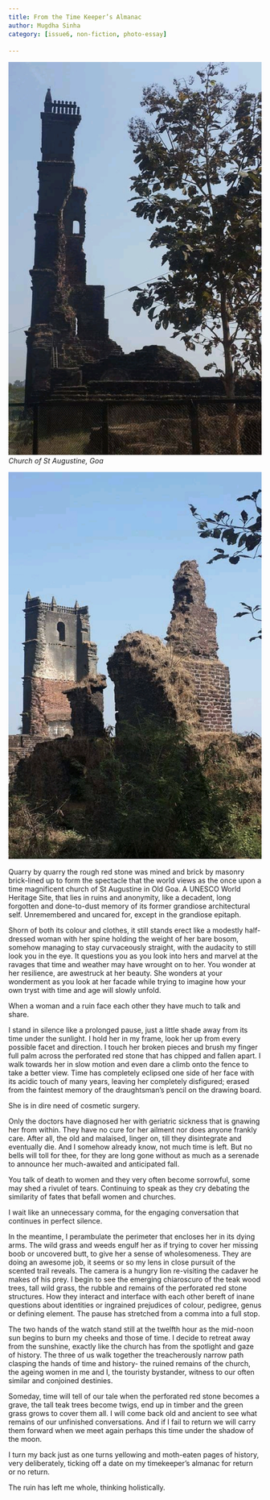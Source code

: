 ```yaml
---
title: From the Time Keeper’s Almanac   
author: Mugdha Sinha 
category: [issue6, non-fiction, photo-essay] 

---
```

 
![ ](/assets/img/time-keeper-1.png)
_Church of St Augustine, Goa_ 


![ ](/assets/img/time-keeper-2.png) 


Quarry by quarry the rough red stone was mined and brick by masonry brick-lined up to form the spectacle that the world views as the once upon a time magnificent church of St Augustine in Old Goa. A UNESCO World Heritage Site, that lies in ruins and anonymity, like a decadent, long forgotten and done-to-dust memory of its former grandiose architectural self. Unremembered and uncared for, except in the grandiose epitaph.

Shorn of both its colour and clothes, it still stands erect like a modestly half-dressed woman with her spine holding the weight of her bare bosom, somehow managing to stay curvaceously straight, with the audacity to still look you in the eye. It questions you as you look into hers and marvel at the ravages that time and weather may have wrought on to her. You wonder at her resilience, are awestruck at her beauty. She wonders at your wonderment as you look at her facade while trying to imagine how your own tryst with time and age will slowly unfold.

When a woman and a ruin face each other they have much to talk and share.

I stand in silence like a prolonged pause, just a little shade away from its time under the sunlight. I hold her in my frame, look her up from every possible facet and direction. I touch her broken pieces and brush my finger full palm across the perforated red stone that has chipped and fallen apart. I walk towards her in slow motion and even dare a climb onto the fence to take a better view. Time has completely eclipsed one side of her face with its acidic touch of many years, leaving her completely disfigured; erased from the faintest memory of the draughtsman’s pencil on the drawing board.

She is in dire need of cosmetic surgery.

Only the doctors have diagnosed her with geriatric sickness that is gnawing her from within. They have no cure for her ailment nor does anyone frankly care. After all, the old and malaised, linger on, till they disintegrate and eventually die. And I somehow already know, not much time is left. But no bells will toll for thee, for they are long gone without as much as a serenade to announce her much-awaited and anticipated fall.

You talk of death to women and they very often become sorrowful, some may shed a rivulet of tears. Continuing to speak as they cry debating the similarity of fates that befall women and churches.

I wait like an unnecessary comma, for the engaging conversation that continues in perfect silence.

In the meantime, I perambulate the perimeter that encloses her in its dying arms. The wild grass and weeds engulf her as if trying to cover her missing boob or uncovered butt, to give her a sense of wholesomeness. They are doing an awesome job, it seems or so my lens in close pursuit of the scented trail reveals. The camera is a hungry lion re-visiting the cadaver he makes of his prey. I begin to see the emerging chiaroscuro of the teak wood trees, tall wild grass, the rubble and remains of the perforated red stone structures. How they interact and interface with each other bereft of inane questions about identities or ingrained prejudices of colour, pedigree, genus or defining element. The pause has stretched from a comma into a full stop.

The two hands of the watch stand still at the twelfth hour as the mid-noon sun begins to burn my cheeks and those of time. I decide to retreat away from the sunshine, exactly like the church has from the spotlight and gaze of history. The three of us walk together the treacherously narrow path clasping the hands of time and history- the ruined remains of the church, the ageing women in me and I, the touristy bystander, witness to our often similar and conjoined destinies.

Someday, time will tell of our tale when the perforated red stone becomes a grave, the tall teak trees become twigs, end up in timber and the green grass grows to cover them all. I will come back old and ancient to see what remains of our unfinished conversations. And if I fail to return we will carry them forward when we meet again perhaps this time under the shadow of the moon.

I turn my back just as one turns yellowing and moth-eaten pages of history, very deliberately, ticking off a date on my timekeeper’s almanac for return or no return.

The ruin has left me whole, thinking holistically.





